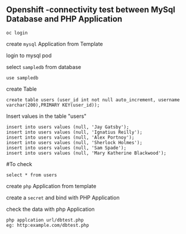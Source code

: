 ## Openshift -connectivity test between MySql Database and PHP Application

`oc login `

create `mysql` Application from Template

login to mysql pod

select `sampledb` from database

`use sampledb`

create Table

`create table users (user_id int not null auto_increment, username varchar(200),PRIMARY KEY(user_id));`

Insert values in the table "users"
```
insert into users values (null, 'Jay Gatsby');
insert into users values (null, 'Ignatius Reilly');
insert into users values (null, 'Alex Portnoy');
insert into users values (null, 'Sherlock Holmes');
insert into users values (null, 'Sam Spade');
insert into users values (null, 'Mary Katherine Blackwood');
```
#To check 

`select * from users`



create `php` Application from template

create a `secret` and bind with PHP Application

check the data with php Application
```
php applcation url/dbtest.php
eg: http:example.com/dbtest.php
```

